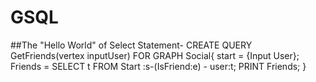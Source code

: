 # GSQL
##The "Hello World" of Select Statement-
CREATE QUERY GetFriends(vertex<User> inputUser) FOR GRAPH Social{
start = {Input User};
Friends = SELECT t FROM Start :s-(IsFriend:e) - user:t;
PRINT Friends;
}
